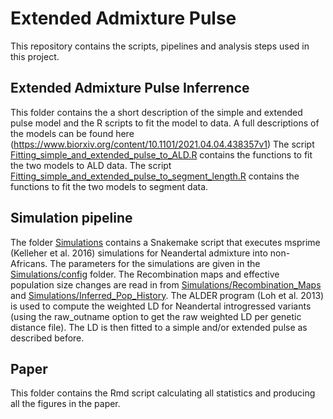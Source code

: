 # Extended Admixture Pulse

This repository contains the scripts, pipelines and analysis steps used in this project. 

## Extended Admixture Pulse Inferrence
This folder contains the a short description of the simple and extended pulse model and the R scripts to fit the model to data.
A full descriptions of the models can be found here (https://www.biorxiv.org/content/10.1101/2021.04.04.438357v1)
The script [Fitting_simple_and_extended_pulse_to_ALD.R](Extended_Admixture_Pulse_inferrence/Fitting_simple_and_extended_pulse_to_ALD.R) contains the functions to fit the two models to ALD data.
The script [Fitting_simple_and_extended_pulse_to_segment_length.R](Extended_Admixture_Pulse_inferrence/Fitting_simple_and_extended_pulse_to_segment_length.R) contains the functions to fit the two models to segment data.


## Simulation pipeline
The folder [Simulations](Simulations) contains 
a Snakemake script that executes msprime (Kelleher et al. 2016) simulations for Neandertal admixture into non-Africans. The parameters for the simulations are given
in the [Simulations/config](Simulations/config) folder. The Recombination maps and effective population size changes are read in from [Simulations/Recombination_Maps](Simulations/Recombination_Maps) and 
[Simulations/Inferred_Pop_History](Simulations/Inferred_Pop_History). The ALDER program (Loh et al. 2013) is used to compute the weighted LD for Neandertal introgressed variants (using the raw_outname option to get the raw weighted LD per genetic distance file). The LD is then
fitted to a simple and/or extended pulse as described before.

## Paper

This folder contains the Rmd script calculating all statistics and producing all the figures in the paper.
